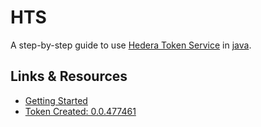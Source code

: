 # HTS

A step-by-step guide to use [Hedera Token Service](https://hedera.com/token-service) in [java](https://dev.java/).

## Links & Resources
- [Getting Started](https://docs.hedera.com/hedera/getting-started/introduction)
- [Token Created: 0.0.477461](https://testnet.dragonglass.me/hedera/search?q=0.0.477461)
